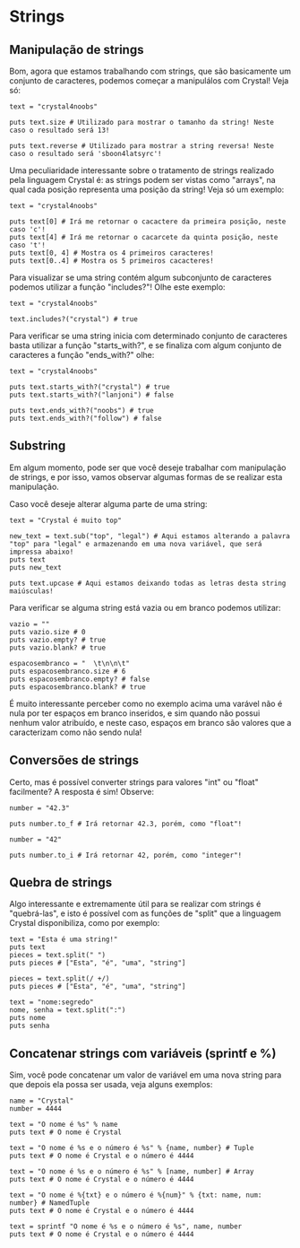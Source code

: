 # Strings

## Manipulação de strings

Bom, agora que estamos trabalhando com strings, que são basicamente um conjunto de caracteres, podemos começar a manipulálos com Crystal! Veja só:
```cr
text = "crystal4noobs"

puts text.size # Utilizado para mostrar o tamanho da string! Neste caso o resultado será 13!

puts text.reverse # Utilizado para mostrar a string reversa! Neste caso o resultado será 'sboon4latsyrc'!
```

Uma peculiaridade interessante sobre o tratamento de strings realizado pela linguagem Crystal é: as strings podem ser vistas como "arrays", na qual cada posição representa uma posição da string! Veja só um exemplo:
```cr
text = "crystal4noobs"

puts text[0] # Irá me retornar o cacactere da primeira posição, neste caso 'c'!
puts text[4] # Irá me retornar o cacarcete da quinta posição, neste caso 't'!
puts text[0, 4] # Mostra os 4 primeiros caracteres!
puts text[0..4] # Mostra os 5 primeiros cacacteres!
```

Para visualizar se uma string contém algum subconjunto de caracteres podemos utilizar a função "includes?"! Olhe este exemplo:
```cr
text = "crystal4noobs"

text.includes?("crystal") # true
```

Para verificar se uma string inicia com determinado conjunto de caracteres basta utilizar a função "starts_with?", e se finaliza com algum conjunto de caracteres a função "ends_with?" olhe:
```cr
text = "crystal4noobs"

puts text.starts_with?("crystal") # true
puts text.starts_with?("lanjoni") # false

puts text.ends_with?("noobs") # true
puts text.ends_with?("follow") # false
```

## Substring

Em algum momento, pode ser que você deseje trabalhar com manipulação de strings, e por isso, vamos observar algumas formas de se realizar esta manipulação.

Caso você deseje alterar alguma parte de uma string:
```cr
text = "Crystal é muito top"

new_text = text.sub("top", "legal") # Aqui estamos alterando a palavra "top" para "legal" e armazenando em uma nova variável, que será impressa abaixo!
puts text
puts new_text

puts text.upcase # Aqui estamos deixando todas as letras desta string maiúsculas!
```

Para verificar se alguma string está vazia ou em branco podemos utilizar:
```cr
vazio = ""
puts vazio.size # 0
puts vazio.empty? # true
puts vazio.blank? # true

espacosembranco = "  \t\n\n\t"
puts espacosembranco.size # 6
puts espacosembranco.empty? # false
puts espacosembranco.blank? # true
```
É muito interessante perceber como no exemplo acima uma varável não é nula por ter espaços em branco inseridos, e sim quando não possui nenhum valor atribuído, e neste caso, espaços em branco são valores que a caracterizam como não sendo nula!

## Conversões de strings

Certo, mas é possível converter strings para valores "int" ou "float" facilmente? A resposta é sim! Observe:
```cr
number = "42.3"

puts number.to_f # Irá retornar 42.3, porém, como "float"!

number = "42"

puts number.to_i # Irá retornar 42, porém, como "integer"!
```

## Quebra de strings

Algo interessante e extremamente útil para se realizar com strings é "quebrá-las", e isto é possível com as funções de "split" que a linguagem Crystal disponibiliza, como por exemplo:
```cr
text = "Esta é uma string!"
puts text
pieces = text.split(" ")
puts pieces # ["Esta", "é", "uma", "string"]

pieces = text.split(/ +/)
puts pieces # ["Esta", "é", "uma", "string"]

text = "nome:segredo"
nome, senha = text.split(":")
puts nome
puts senha
```


## Concatenar strings com variáveis (sprintf e %)

Sim, você pode concatenar um valor de variável em uma nova string para que depois ela possa ser usada, veja alguns exemplos:
```cr
name = "Crystal"
number = 4444

text = "O nome é %s" % name
puts text # O nome é Crystal

text = "O nome é %s e o número é %s" % {name, number} # Tuple
puts text # O nome é Crystal e o número é 4444

text = "O nome é %s e o número é %s" % [name, number] # Array
puts text # O nome é Crystal e o número é 4444

text = "O nome é %{txt} e o número é %{num}" % {txt: name, num: number} # NamedTuple
puts text # O nome é Crystal e o número é 4444

text = sprintf "O nome é %s e o número é %s", name, number
puts text # O nome é Crystal e o número é 4444
```
